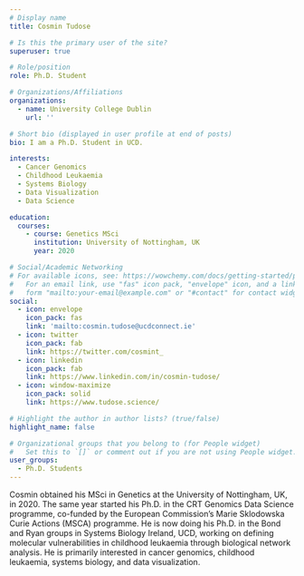 ```yaml
---
# Display name
title: Cosmin Tudose

# Is this the primary user of the site?
superuser: true

# Role/position
role: Ph.D. Student

# Organizations/Affiliations
organizations:
  - name: University College Dublin
    url: ''

# Short bio (displayed in user profile at end of posts)
bio: I am a Ph.D. Student in UCD. 

interests:
  - Cancer Genomics
  - Childhood Leukaemia
  - Systems Biology
  - Data Visualization
  - Data Science

education:
  courses:
    - course: Genetics MSci
      institution: University of Nottingham, UK
      year: 2020

# Social/Academic Networking
# For available icons, see: https://wowchemy.com/docs/getting-started/page-builder/#icons
#   For an email link, use "fas" icon pack, "envelope" icon, and a link in the
#   form "mailto:your-email@example.com" or "#contact" for contact widget.
social:
  - icon: envelope
    icon_pack: fas
    link: 'mailto:cosmin.tudose@ucdconnect.ie'
  - icon: twitter
    icon_pack: fab
    link: https://twitter.com/cosmint_
  - icon: linkedin
    icon_pack: fab
    link: https://www.linkedin.com/in/cosmin-tudose/
  - icon: window-maximize
    icon_pack: solid
    link: https://www.tudose.science/

# Highlight the author in author lists? (true/false)
highlight_name: false

# Organizational groups that you belong to (for People widget)
#   Set this to `[]` or comment out if you are not using People widget.
user_groups:
  - Ph.D. Students
---
```


Cosmin obtained his MSci in Genetics at the University of Nottingham, UK, in 2020. The same year started his Ph.D. in the CRT Genomics Data Science programme, co-funded by the European Commission’s Marie Sklodowska Curie Actions (MSCA) programme. He is now doing his Ph.D. in the Bond and Ryan groups in Systems Biology Ireland, UCD, working on defining molecular vulnerabilities in childhood leukaemia through biological network analysis. He is primarily interested in cancer genomics, childhood leukaemia, systems biology, and data visualization.
